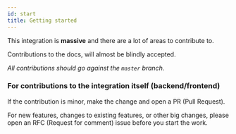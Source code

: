 ```yaml
---
id: start
title: Getting started
---
```


This integration is **massive** and there are a lot of areas to contribute to.

Contributions to the docs, will almost be blindly accepted.

_All contributions should go against the `master` branch._

### For contributions to the integration itself (backend/frontend)

If the contribution is minor, make the change and open a PR (Pull Request).

For new features, changes to existing features, or other big changes, please open an RFC (Request for comment) issue before you start the work.
